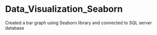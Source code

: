 # Data_Visualization_Seaborn
Created a bar graph using Seaborn library and connected to SQL server database
